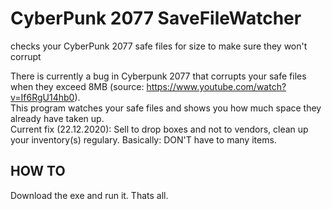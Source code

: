 # CyberPunk 2077 SaveFileWatcher
checks your CyberPunk 2077 safe files for size to make sure they won't corrupt


There is currently a bug in Cyberpunk 2077 that corrupts your safe files when they exceed 8MB (source: https://www.youtube.com/watch?v=If6RgU14hb0).  
This program watches your safe files and shows you how much space they already have taken up.  
Current fix (22.12.2020): Sell to drop boxes and not to vendors, clean up your inventory(s) regulary. Basically: DON'T have to many items.

## HOW TO

Download the exe and run it. Thats all.

